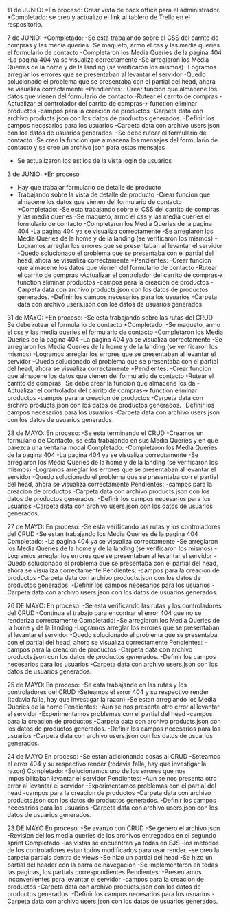 11 de JUNIO:
*En proceso: Crear vista de back office para el administrador.
*Completado: se creo y actualizo el link al tablero de Trello en el respositorio.

7 de JUNIO:
*Completado:
-Se esta trabajando sobre el CSS del carrito de compras y las media queries
-Se maqueto, armo el css y las media queries el formulario de contacto
-Completaron los Media Queries de la pagina 404
-La pagina 404 ya se visualiza correctamente
-Se arreglaron los Media Queries de la home y de la landing (se verificaron los mismos)
-Logramos arreglar los errores que se presentaban al levantar el servidor
-Quedo solucionado el problema que se presentaba con el partial del head, ahora se visualiza correctamente
*Pendientes:
-Crear funcion que almacene los datos que vienen del formulario de contacto
-Rutear el carrito de compras
-Actualizar el controlador del carrito de compras-> function eliminar productos
-campos para la creacion de productos
-Carpeta data con archivo products.json con los datos de productos
generados.
-Definir los campos necesarios para los usuarios
-Carpeta data con archivo users.json con los datos de usuarios generados.
-Se debe rutear el formulario de contacto
-Se creo la funcion que almacena los mensajes del formulario de contacto y se creo un archivo json para estos mensajes
- Se actualizaron los estilos de la vista login de usuarios

3 de JUNIO:
*En proceso
- Hay que trabajar formulario de detalle de producto
- Trabajando sobre la vista de detalle de producto
-Crear funcion que almacene los datos que vienen del formulario de contacto
*Completado:
-Se esta trabajando sobre el CSS del carrito de compras y las media queries
-Se maqueto, armo el css y las media queries el formulario de contacto
-Completaron los Media Queries de la pagina 404
-La pagina 404 ya se visualiza correctamente
-Se arreglaron los Media Queries de la home y de la landing (se verificaron los mismos)
-Logramos arreglar los errores que se presentaban al levantar el servidor
-Quedo solucionado el problema que se presentaba con el partial del head, ahora se visualiza correctamente
*Pendientes:
-Crear funcion que almacene los datos que vienen del formulario de contacto
-Rutear el carrito de compras
-Actualizar el controlador del carrito de compras-> function eliminar productos
-campos para la creacion de productos
-Carpeta data con archivo products.json con los datos de productos
generados.
-Definir los campos necesarios para los usuarios
-Carpeta data con archivo users.json con los datos de usuarios generados.

31 de MAYO:
*En proceso:
-Se esta trabajando sobre las rutas del CRUD
-Se debe rutear el formulario de contacto
*Completado:
-Se maqueto, armo el css y las media queries el formulario de contacto
-Completaron los Media Queries de la pagina 404
-La pagina 404 ya se visualiza correctamente
-Se arreglaron los Media Queries de la home y de la landing (se verificaron los mismos)
-Logramos arreglar los errores que se presentaban al levantar el servidor
-Quedo solucionado el problema que se presentaba con el partial del head, ahora se visualiza correctamente
*Pendientes:
-Crear funcion que almacene los datos que vienen del formulario de contacto
-Rutear el carrito de compras
-Se debe crear la funcion que almacene los da
-Actualizar el controlador del carrito de compras-> function eliminar productos
-campos para la creacion de productos
-Carpeta data con archivo products.json con los datos de productos
generados.
-Definir los campos necesarios para los usuarios
-Carpeta data con archivo users.json con los datos de usuarios generados.

28 de MAYO:
En proceso:
-Se esta terminando el CRUD
-Creamos un formulario de Contacto, se esta trabajando en sus Media Queries y en que parezca una ventana modal
Completado:
-Completaron los Media Queries de la pagina 404
-La pagina 404 ya se visualiza correctamente
-Se arreglaron los Media Queries de la home y de la landing (se verificaron los mismos)
-Logramos arreglar los errores que se presentaban al levantar el servidor
-Quedo solucionado el problema que se presentaba con el partial del head, ahora se visualiza correctamente
Pendientes:
-campos para la creacion de productos
-Carpeta data con archivo products.json con los datos de productos
generados.
-Definir los campos necesarios para los usuarios
-Carpeta data con archivo users.json con los datos de usuarios generados.

27 de MAYO:
En proceso:
-Se esta verificando las rutas y los controladores del CRUD
-Se estan trabajando los Media Queries de la pagina 404
Completado:
-La pagina 404 ya se visualiza correctamente
-Se arreglaron los Media Queries de la home y de la landing (se verificaron los mismos)
-Logramos arreglar los errores que se presentaban al levantar el servidor
-Quedo solucionado el problema que se presentaba con el partial del head, ahora se visualiza correctamente
Pendientes:
-campos para la creacion de productos
-Carpeta data con archivo products.json con los datos de productos
generados.
-Definir los campos necesarios para los usuarios
-Carpeta data con archivo users.json con los datos de usuarios generados.

26 DE MAYO:
En proceso:
-Se esta verificando las rutas y los controladores del CRUD 
-Continua el trabajo para encontrar el error 404 que no se renderiza correctamente
Completado:
-Se arreglaron los Media Queries de la home y de la landing
-Logramos arreglar los errores que se presentaban al levantar el servidor
-Quedo solucionado el problema que se presentaba con el partial del head, ahora se visualiza correctamente
Pendientes:
-campos para la creacion de productos
-Carpeta data con archivo products.json con los datos de productos
generados.
-Definir los campos necesarios para los usuarios
-Carpeta data con archivo users.json con los datos de usuarios generados.

25 de MAYO:
En proceso:
-Se esta trabajando en las rutas y los controladores del CRUD
-Seteamos el error 404 y su respectivo render (todavia falla, hay que investigar la razon)
-Se estan arreglando los Media Queries de la home
Pendientes:
-Aun se nos presenta otro error al levantar el servidor
-Experimentamos problemas con el partial del head
-campos para la creacion de productos
-Carpeta data con archivo products.json con los datos de productos
generados.
-Definir los campos necesarios para los usuarios
-Carpeta data con archivo users.json con los datos de usuarios generados.



24 de MAYO
En proceso:
-Se estan adicionando cosas al CRUD
-Seteamos el error 404 y su respectivo render (todavia falla, hay que investigar la razon)
Completado:
-Solucionamos uno de los errores que nos imposibilitaban levantar el servidor
Pendientes:
-Aun se nos presenta otro error al levantar el servidor
-Experimentamos problemas con el partial del head
-campos para la creacion de productos
-Carpeta data con archivo products.json con los datos de productos
generados.
-Definir los campos necesarios para los usuarios
-Carpeta data con archivo users.json con los datos de usuarios generados.


23 DE MAYO
En proceso:
-Se avanzo con CRUD 
-Se genero el archivo json 
-Revision del los media queries de los archivos entregados en el segundo sprint
Completado
-las vistas se encuentran ya todas en EJS
-los metodos de los controladores estan todos modificados para usar render.
-se creo la carpeta partials dentro de views 
-Se hizo un partial del head 
-Se hizo un partial del header con la barra de navegacion 
-Se implementaron en todas las paginas, los partials correspondientes
Pendientes:
-Presentamos inconvenientes para levantar el servidor
-campos para la creacion de productos
-Carpeta data con archivo products.json con los datos de productos
generados.
-Definir los campos necesarios para los usuarios
-Carpeta data con archivo users.json con los datos de usuarios generados.
